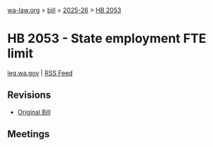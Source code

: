 [wa-law.org](/) > [bill](/bill/) > [2025-26](/bill/2025-26/) > [HB 2053](/bill/2025-26/hb/2053/)

# HB 2053 - State employment FTE limit
[leg.wa.gov](https://app.leg.wa.gov/billsummary?BillNumber=2053&Year=2025&Initiative=false) | [RSS Feed](./rss.xml)

## Revisions
* [Original Bill](1/)

## Meetings